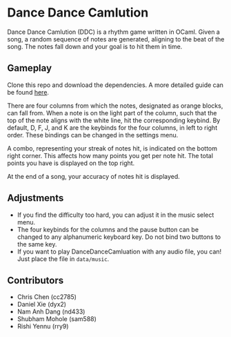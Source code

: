 # Dance Dance Camlution
Dance Dance Camlution (DDC) is a rhythm game written in OCaml. Given a song, a random sequence of notes are generated, aligning to the beat of the song. The notes fall down and your goal is to hit them in time. 

## Gameplay
Clone this repo and download the dependencies. A more detailed guide can be found [here](https://github.com/cchrischen/DanceDanceCamlution/blob/main/INSTALL.md). 

There are four columns from which the notes, designated as orange blocks, can fall from. When a note is on the light part of the column, such that the top of the note aligns with the white line, hit the corresponding keybind. By default, D, F, J, and K are the keybinds for the four columns, in left to right order. These bindings can be changed in the settings menu.

A combo, representing your streak of notes hit, is indicated on the bottom right corner. This affects how many points you get per note hit. The total points you have is displayed on the top right.

At the end of a song, your accuracy of notes hit is displayed.

## Adjustments
* If you find the difficulty too hard, you can adjust it in the music select menu.
* The four keybinds for the columns and the pause button can be changed to any alphanumeric keyboard key. Do not bind two buttons to the same key.
* If you want to play DanceDanceCamluation with any audio file, you can! Just place the file in `data/music`.

## Contributors

* Chris Chen (cc2785)
* Daniel Xie (dyx2)
* Nam Anh Dang (nd433)
* Shubham Mohole (sam588)
* Rishi Yennu (rry9)
